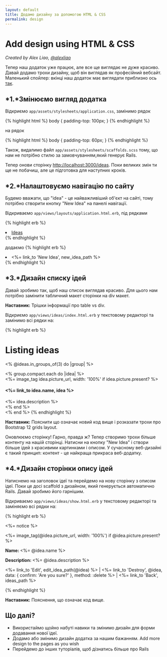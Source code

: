 ```yaml
---
layout: default
title: Додамо дизайну за допомогою HTML & CSS
permalink: design
---
```


# Add design using HTML & CSS

*Created by Alex Liao, [@alexliao](http://bannka.com/alex)*

Тепер наш додаток уже працює, але все ще виглядає не дуже красиво. Давай додамо трохи дизайну, щоб він виглядав як професійний вебсайт. Маленький спойлер: вкінці наш додаток має виглядати приблизно ось [так](http://railsgirlsapp.herokuapp.com/ideas).

## *1.*Змінюємо вигляд додатка

Відкриємо `app/assets/stylesheets/application.css`, замінимо рядок

{% highlight html %}
body { padding-top: 100px; }
{% endhighlight %}

на рядок

{% highlight html %}
body { padding-top: 60px; }
{% endhighlight %}

Також, видалимо файл `app/assets/stylesheets/scaffolds.scss` тому, що нам не потрібно стилю за замовчуванням,який генерує Rails.

Тепер онови сторінку [http://localhost:3000/ideas](http://localhost:3000/ideas). Поки великих змін ти ще не побачиш, але це підготовка для наступних кроків.

## *2.*Налаштовуємо навігацію по сайту

Будемо вважати, що "idea" - це найважливіший об'єкт на сайті, тому потрібно створити кнопку "New Idea" на панелі навігації.

Відкриваємо `app/views/layouts/application.html.erb`, під рядками

{% highlight erb %}
<li class="active"><a href="/ideas">Ideas</a></li>
{% endhighlight %}

додаємо
{% highlight erb %}
<li ><%= link_to 'New Idea', new_idea_path %></li>
{% endhighlight %}

## *3.*Дизайн списку ідей

Давай зробимо так, щоб наш список виглядав красиво. Для цього нам потрібно замінити табличний макет сторінки на div макет.

**Наставник:** Трішки інформації про table vs div.

Відкриємо `app/views/ideas/index.html.erb` у текстовому редакторі та замінимо всі рядки на:

{% highlight erb %}
<h1>Listing ideas</h1>

<% @ideas.in_groups_of(3) do |group| %>
  <div class="row">
    <% group.compact.each do |idea| %>
      <div class="col-md-4">
        <%= image_tag idea.picture_url, width: '100%' if idea.picture.present? %>
        <h4><%= link_to idea.name, idea %></h4>
        <%= idea.description %>
      </div>
    <% end %>
  </div>
<% end %>
{% endhighlight %}

**Наставник:** Пояснити що означає новий код вище і розказати трохи про Bootstrap 12 grids layout.

Оновлюємо сторінку! Гарно, правда ж? Тепер створимо трохи більше контенту на нашій сторінці. Натисни на кнопку "New Idea" і створи більше ідей з красивими картинками і описом. У сучасному веб-дизайні є такий принцип: контент - це найкраща прикраса веб-додатку.

## *4.*Дизайн сторінки опису ідей

Натиснемо на заголовок ідеї та перейдемо на нову сторінку з описом ідеї. Поки це досі scaffold з дизайном, який генерується автоматично Rails. Давай зробимо його гарнішим.

Відкриваємо `app/views/ideas/show.html.erb` у текстовому редакторі та заміняємо всі рядки на:

{% highlight erb %}
<p id="notice"><%= notice %></p>

<div class="row">
  <div class="col-md-9">
    <%= image_tag(@idea.picture_url, width: '100%') if @idea.picture.present? %>
  </div>

  <div class="col-md-3">
    <p><b>Name: </b><%= @idea.name %></p>
    <p><b>Description: </b><%= @idea.description %></p>
    <p>
      <%= link_to 'Edit', edit_idea_path(@idea) %> |
      <%= link_to 'Destroy', @idea, data: { confirm: 'Are you sure?' }, method: :delete %> |
      <%= link_to 'Back', ideas_path %>
    </p>
  </div>
</div>
{% endhighlight %}


**Наставник:** Пояснення, що означає код вище.

## Що далі?

* Використаймо щойно набуті навики та змінимо дизайн для форми додавання нової ідеї.
* Додамо або змінимо дизайн додатка за нашим бажанням. Add more design to the pages as you wish
* Перейдемо до інших туторіалів, щоб дізнатись більше про Rails

